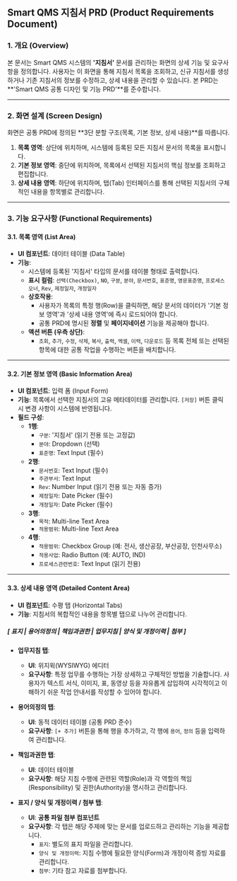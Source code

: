 ## Smart QMS 지침서 PRD (Product Requirements Document)

### 1. 개요 (Overview)

본 문서는 Smart QMS 시스템의 **'지침서'** 문서를 관리하는 화면의 상세 기능 및 요구사항을 정의합니다. 사용자는 이 화면을 통해 지침서 목록을 조회하고, 신규 지침서를 생성하거나 기존 지침서의 정보를 수정하고, 상세 내용을 관리할 수 있습니다. 본 PRD는 **'Smart QMS 공통 디자인 및 기능 PRD'**를 준수합니다.

---

### 2. 화면 설계 (Screen Design)

화면은 공통 PRD에 정의된 **3단 분할 구조(목록, 기본 정보, 상세 내용)**를 따릅니다.

1.  **목록 영역**: 상단에 위치하며, 시스템에 등록된 모든 지침서 문서의 목록을 표시합니다.
2.  **기본 정보 영역**: 중단에 위치하며, 목록에서 선택된 지침서의 핵심 정보를 조회하고 편집합니다.
3.  **상세 내용 영역**: 하단에 위치하며, 탭(Tab) 인터페이스를 통해 선택된 지침서의 구체적인 내용을 항목별로 관리합니다.


---

### 3. 기능 요구사항 (Functional Requirements)

#### **3.1. 목록 영역 (List Area)**

* **UI 컴포넌트**: 데이터 테이블 (Data Table)
* **기능**:
    * 시스템에 등록된 '지침서' 타입의 문서를 테이블 형태로 출력합니다.
    * **표시 컬럼**: `선택(Checkbox)`, `NO`, `구분`, `분야`, `문서번호`, `표준명`, `영문표준명`, `프로세스 오너`, `Rev`, `제정일자`, `개정일자`
    * **상호작용**:
        * 사용자가 목록의 특정 행(Row)을 클릭하면, 해당 문서의 데이터가 '기본 정보 영역'과 '상세 내용 영역'에 즉시 로드되어야 합니다.
        * 공통 PRD에 명시된 **정렬** 및 **페이지네이션** 기능을 제공해야 합니다.
    * **액션 버튼 (우측 상단)**:
        * `조회`, `추가`, `수정`, `삭제`, `복사`, `출력`, `엑셀`, `이력`, `다운로드` 등 목록 전체 또는 선택된 항목에 대한 공통 작업을 수행하는 버튼을 배치합니다.

---

#### **3.2. 기본 정보 영역 (Basic Information Area)**

* **UI 컴포넌트**: 입력 폼 (Input Form)
* **기능**: 목록에서 선택한 지침서의 고유 메타데이터를 관리합니다. `[저장]` 버튼 클릭 시 변경 사항이 시스템에 반영됩니다.
* **필드 구성**:
    * **1행**:
        * `구분`: '지침서' (읽기 전용 또는 고정값)
        * `분야`: Dropdown (선택)
        * `표준명`: Text Input (필수)
    * **2행**:
        * `문서번호`: Text Input (필수)
        * `주관부서`: Text Input
        * `Rev`: Number Input (읽기 전용 또는 자동 증가)
        * `제정일자`: Date Picker (필수)
        * `개정일자`: Date Picker (필수)
    * **3행**:
        * `목적`: Multi-line Text Area
        * `적용범위`: Multi-line Text Area
    * **4행**:
        * `적용범위`: Checkbox Group (예: 전사, 생산공장, 부산공장, 인천사무소)
        * `적용사업`: Radio Button (예: AUTO, IND)
        * `프로세스관련번호`: Text Input (읽기 전용)

---

#### **3.3. 상세 내용 영역 (Detailed Content Area)**

* **UI 컴포넌트**: 수평 탭 (Horizontal Tabs)
* **기능**: 지침서의 복합적인 내용을 항목별 탭으로 나누어 관리합니다.

##### **[ 표지 | 용어의정의 | 책임과권한 | 업무지침 | 양식 및 개정이력 | 첨부 ]**

* **업무지침 탭**:
    * **UI**: 위지윅(WYSIWYG) 에디터
    * **요구사항**: 특정 업무를 수행하는 가장 상세하고 구체적인 방법을 기술합니다. 사용자가 텍스트 서식, 이미지, 표, 동영상 등을 자유롭게 삽입하여 시각적이고 이해하기 쉬운 작업 안내서를 작성할 수 있어야 합니다.

* **용어의정의 탭**:
    * **UI**: 동적 데이터 테이블 (공통 PRD 준수)
    * **요구사항**: `[+ 추가]` 버튼을 통해 행을 추가하고, 각 행에 `용어`, `정의` 등을 입력하여 관리합니다.

* **책임과권한 탭**:
    * **UI**: 데이터 테이블
    * **요구사항**: 해당 지침 수행에 관련된 역할(Role)과 각 역할의 책임(Responsibility) 및 권한(Authority)을 명시하고 관리합니다.

* **표지 / 양식 및 개정이력 / 첨부 탭**:
    * **UI**: **공통 파일 첨부 컴포넌트**
    * **요구사항**: 각 탭은 해당 주제에 맞는 문서를 업로드하고 관리하는 기능을 제공합니다.
        * `표지`: 별도의 표지 파일을 관리합니다.
        * `양식 및 개정이력`: 지침 수행에 필요한 양식(Form)과 개정이력 증빙 자료를 관리합니다.
        * `첨부`: 기타 참고 자료를 첨부합니다.